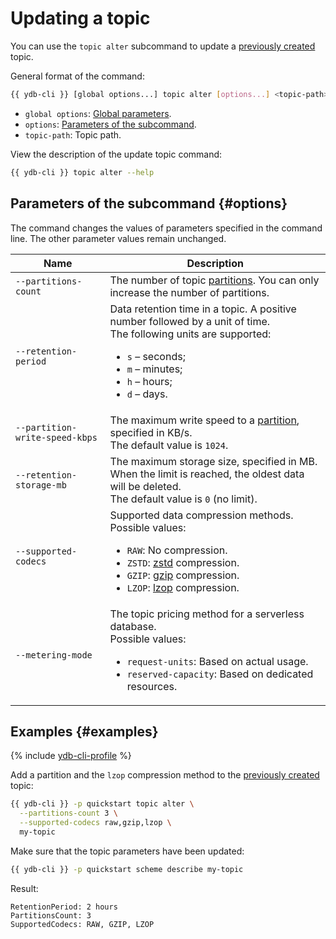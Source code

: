 # Updating a topic

You can use the `topic alter` subcommand to update a [previously created](topic-create.md) topic.

General format of the command:

```bash
{{ ydb-cli }} [global options...] topic alter [options...] <topic-path>
```

* `global options`: [Global parameters](commands/global-options.md).
* `options`: [Parameters of the subcommand](#options).
* `topic-path`: Topic path.

View the description of the update topic command:

```bash
{{ ydb-cli }} topic alter --help
```

## Parameters of the subcommand {#options}

The command changes the values of parameters specified in the command line. The other parameter values remain unchanged.

| Name                           | Description                                                                                                                                                                                                                                                                                                                   |
|--------------------------------|-------------------------------------------------------------------------------------------------------------------------------------------------------------------------------------------------------------------------------------------------------------------------------------------------------------------------------|
| `--partitions-count`           | The number of topic [partitions](../../concepts/datamodel/topic.md#partitioning). You can only increase the number of partitions.                                                                                                                                                                                                       |
| `--retention-period`           | Data retention time in a topic. A positive number followed by a unit of time.<br/>The following units are supported:<ul><li>`s` – seconds;</li><li>`m` – minutes;</li><li>`h` – hours;</li><li>`d` – days.</li></ul>                                                                                                          |
| `--partition-write-speed-kbps` | The maximum write speed to a [partition](../../concepts/datamodel/topic.md#partitioning), specified in KB/s.<br/>The default value is `1024`.                                                                                                                                                                                           |
| `--retention-storage-mb`       | The maximum storage size, specified in MB. When the limit is reached, the oldest data will be deleted.<br/>The default value is `0` (no limit).                                                                                                                                                                               |
| `--supported-codecs`           | Supported data compression methods.<br/>Possible values:<ul><li>`RAW`: No compression.</li><li>`ZSTD`: [zstd](https://en.wikipedia.org/wiki/Zstandard) compression.</li><li>`GZIP`: [gzip](https://en.wikipedia.org/wiki/Gzip) compression.</li><li>`LZOP`: [lzop](https://en.wikipedia.org/wiki/Lzop) compression.</li></ul> |
| `--metering-mode`              | The topic pricing method for a serverless database.<br/>Possible values:<ul><li>`request-units`: Based on actual usage.</li><li>`reserved-capacity`: Based on dedicated resources.</li></ul>                                                                                                                                  |

## Examples {#examples}

{% include [ydb-cli-profile](../../_includes/ydb-cli-profile.md) %}

Add a partition and the `lzop` compression method to the [previously created](topic-create.md) topic:

```bash
{{ ydb-cli }} -p quickstart topic alter \
  --partitions-count 3 \
  --supported-codecs raw,gzip,lzop \
  my-topic
```

Make sure that the topic parameters have been updated:

```bash
{{ ydb-cli }} -p quickstart scheme describe my-topic
```

Result:

```text
RetentionPeriod: 2 hours
PartitionsCount: 3
SupportedCodecs: RAW, GZIP, LZOP
```
